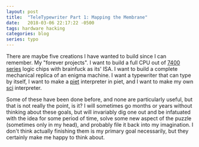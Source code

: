 ```yaml
---
layout: post
title:  "TeleTypewriter Part 1: Mapping the Membrane"
date:   2018-03-06 22:17:22 -0500
tags: hardware hacking
categories: blog
series: typo
---
```


There are maybe five creations I have wanted to build since I can remember. My "forever projects". 
I want to build a full CPU out of [7400 series](https://en.wikipedia.org/wiki/7400_series) logic chips with brainfuck as its' ISA. 
I want to build a complete mechanical replica of an enigma machine. 
I want a typewriter that can type by itself, I want to make a [piet](http://www.dangermouse.net/esoteric/piet.html) interpreter in piet, and I want to make my own [sci](https://en.wikipedia.org/wiki/List_of_Sierra%27s_Creative_Interpreter_games#List_of_Games) interpreter.

Some of these have been done before, and none are particularly useful, but that is not really the point, is it? I will sometimes go months or years without thinking about these goals, but will invariably dig one out and be infatuated with the idea for some period of time, solve some new aspect of the puzzle (sometimes only in my head), and probably file it back into my imagination. I don't think actually finishing them is my primary goal necessarily, but they certainly make me happy to think about. 

